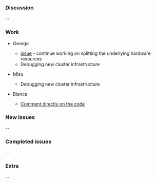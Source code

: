 ### Discussion ###
--

### Work ###
* George
  * [issue](https://github.com/vmck/acs-interface/issues/179) - continue working on splitting the underlying hardware resources
  * Debugging new cluster infrastructure

* Misu
  * Debugging new cluster infrastructure

* Bianca
  * [Comment directly on the code](https://github.com/vmck/acs-interface/issues/165)

### New Issues ###
--

### Completed issues ###
--

### Extra ###
--
